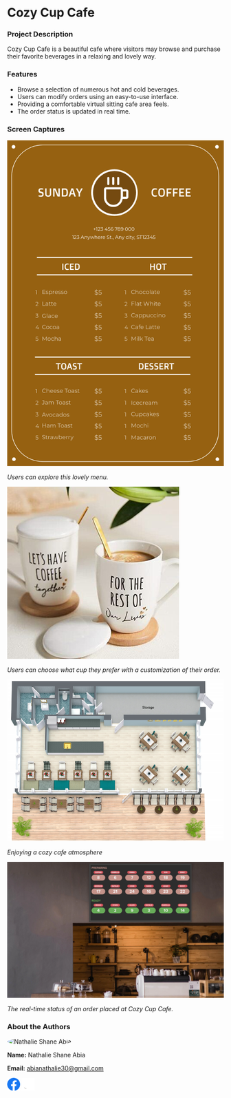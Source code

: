 # Cozy Cup Cafe

### Project Description
Cozy Cup Cafe is a beautiful cafe where visitors may browse and purchase their favorite beverages in a relaxing and lovely way.

### Features
- Browse a selection of numerous hot and cold beverages.
- Users can modify orders using an easy-to-use interface.
- Providing a comfortable virtual sitting cafe area feels.
- The order status is updated in real time.

### Screen Captures

![Menu](cafe-menu.png)

*Users can explore this lovely menu.*

![Order](order.jpg)

*Users can choose what cup they prefer with a customization of their order.*


![Virtual](virtual.png)

*Enjoying a cozy cafe atmosphere* 


![Status](status.jpg)

*The real-time status of an order placed at Cozy Cup Cafe.*


### About the Authors

<img src="https://avatars.githubusercontent.com/u/156905811?s=400&u=588ed9836ee8165e1971f8dbf539cd0e73dabe71&v=4" alt="Nathalie Shane Abia" width="150" style="border-radius: 50%">

**Name:** Nathalie Shane Abia

**Email:** abianathalie30@gmail.com

[<img src="Facebook.png" alt="Facebook" width="30">](https://web.facebook.com/n.30thalie) 
[<img src="GitHub.png" alt="GitHub" width="30">](https://github.com/aaalieee)

